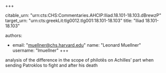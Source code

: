 +++


citable_urn: "urn:cts:CHS:Commentaries.AHCIP:Iliad.18.101-18.103.dBrewzP"
target_urn: "urn:cts:greekLit:tlg0012.tlg001:18.101-18.103"
title: "Iliad 18.101-18.103"

authors:
- email: "muellner@chs.harvard.edu"
  name: "Leonard Muellner"
  username: "lmuellner"
+++

<p>analysis of the difference in the scope of philotēs on Achilles’ part when sending Patroklos to fight and after his death</p>